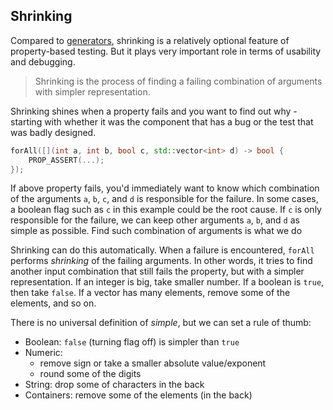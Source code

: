 ## Shrinking


Compared to [generators](Generators.md), shrinking is a relatively optional feature of property-based testing. But it plays very important role in terms of usability and debugging. 

> Shrinking is the process of finding a failing combination of arguments with simpler representation.

Shrinking shines when a property fails and you want to find out why - starting with whether it was the component that has a bug or the test that was badly designed. 

```cpp
forAll([](int a, int b, bool c, std::vector<int> d) -> bool {
    PROP_ASSERT(...);
});
```

If above property fails, you'd immediately want to know which combination of the arguments `a`, `b`, `c`, and `d` is responsible for the failure. In some cases, a boolean flag such as `c` in this example could be the root cause. If `c` is only responsible for the failure, we can keep other arguments `a`, `b`, and `d` as simple as possible. Find such combination of arguments is what we do 

Shrinking can do this automatically. When a failure is encountered, `forAll` performs *shrinking* of the failing arguments. In other words, it tries to find another input combination that still fails the property, but with a simpler representation.
If an integer is big, take smaller number. If a boolean is `true`, then take `false`. If a vector has many elements, remove some of the elements, and so on.

There is no universal definition of *simple*, but we can set a rule of thumb:

* Boolean: `false` (turning flag off) is simpler than `true`
* Numeric:
    * remove sign or take a smaller absolute value/exponent
    * round some of the digits
* String: drop some of characters in the back
* Containers: remove some of the elements (in the back)
